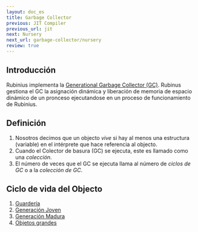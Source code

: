 ```yaml
---
layout: doc_es
title: Garbage Collector
previous: JIT Compiler
previous_url: jit
next: Nursery
next_url: garbage-collector/nursery
review: true
---
```


## Introducción

Rubinius implementa la [Generational Garbage Collector (GC)](http://en.wikipedia.org/wiki/Garbage_collection_&#40;computer_science&#41;#Generational_GC_.28ephemeral_GC.29).
Rubinus gestiona el GC la asignación dinámica y liberación de memoria de 
espacio dinámico de un pronceso ejecutandose en un proceso de 
funcionamiento de Rubinius.

## Definición

1. Nosotros decimos que un objecto *vive* si hay al menos una estructura
(variable) en el intérprete que hace referencia al objecto.
1. Cuando el Colector de basura (GC) se ejecuta, este es llamado como una *colección*.
1. El número de veces que el GC se ejecuta llama al número de *ciclos de GC*
   o a la *colección de GC*.

## Ciclo de vida del Objecto

1. [Guardería](/doc/es/garbage-collector/nursery/)
1. [Generación Joven](/doc/es/garbage-collector/young-generation/)
1. [Generación Madura](/doc/es/garbage-collector/mature-generation/)
1. [Objetos grandes](/doc/es/garbage-collector/large-objects/)
